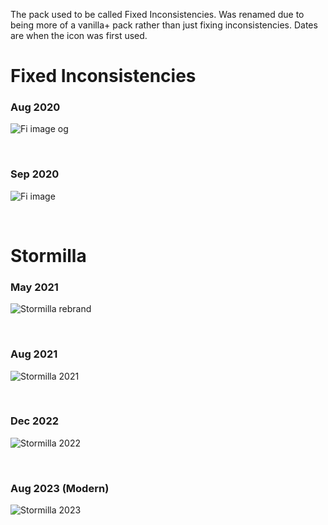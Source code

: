 The pack used to be called Fixed Inconsistencies. Was renamed due to being more of a vanilla+ pack rather than just fixing inconsistencies.
Dates are when the icon was first used.

# Fixed Inconsistencies
### Aug 2020
![Fi image og](https://github.com/StormDragon77/Stormilla/blob/main/Files/images/imagehost/pack.png/FixedInconOG.png)

<br>

### Sep 2020
![Fi image](https://github.com/StormDragon77/Stormilla/blob/main/Files/images/imagehost/pack.png/FixedIncon.png)

<br>

# Stormilla
### May 2021
![Stormilla rebrand](https://github.com/StormDragon77/Stormilla/blob/main/Files/images/imagehost/pack.png/StormillaRebrand.png)

<br>

### Aug 2021
![Stormilla 2021](https://github.com/StormDragon77/Stormilla/blob/main/Files/images/imagehost/pack.png/StormillaAug2021.png)

<br>

### Dec 2022
![Stormilla 2022](https://github.com/StormDragon77/Stormilla/blob/main/Files/images/imagehost/pack.png/StormillaDec2022.png)

<br>

### Aug 2023 (Modern)
![Stormilla 2023](https://github.com/StormDragon77/Stormilla/blob/main/Files/images/imagehost/pack.png/StormillaAug2023.png)
